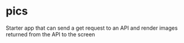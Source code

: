 # pics

Starter app that can send a get request to an API and render images returned from the API to the screen
